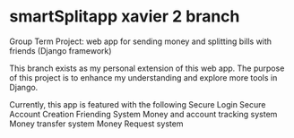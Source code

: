 # smartSplitapp xavier 2 branch
Group Term Project: web app for sending money and splitting bills with friends (Django framework)

This branch exists as my personal extension of this web app. The purpose of this project is to enhance my understanding and explore more tools in Django.

Currently, this app is featured with the following
Secure Login
Secure Account Creation
Friending System
Money and account tracking system
Money transfer system
Money Request system
